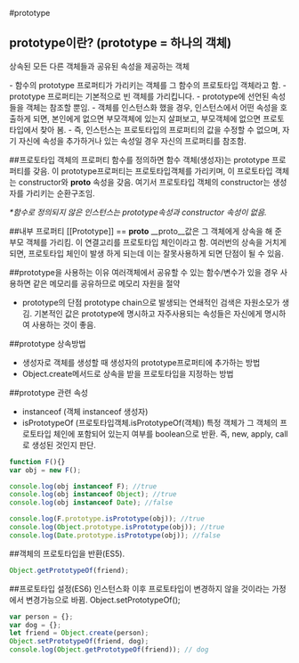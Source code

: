 #prototype

## prototype이란? (prototype = 하나의 객체)
상속된 모든 다른 객체들과 공유된 속성을 제공하는 객체

\- 함수의 prototype 프로퍼티가 가리키는 객체를 그 함수의 프로토타입 객체라고 함.
\- prototype 프로퍼티는 기본적으로 빈 객체를 가리킵니다.
\- prototype에 선언된 속성들을 객체는 참조할 뿐임.
\- 객체를 인스턴스화 했을 경우, 인스턴스에서 어떤 속성을 호출하게 되면, 본인에게 없으면 부모객체에 있는지 살펴보고, 부모객체에 없으면 프로토타입에서 찾아 봄.
\- 즉, 인스턴스는 프로토타입의 프로퍼티의 값을 수정할 수 없으며, 자기 자신에 속성을 추가하거나 있는 속성일 경우 자신의 프로퍼티를 참조함.

##프로토타입 객체의 프로퍼티
함수를 정의하면 함수 객체(생성자)는 prototype 프로퍼티를 갖음.
이 prototype프로퍼티는 프로토타입객체를 가리키며,
이 프로토타입 객체는 constructor와 __proto__ 속성을 갖음.
여기서 프로토타입 객체의 constructor는 생성자를 가리키는
순환구조임.

*\*함수로 정의되지 않은 인스턴스는 prototype속성과 constructor 속성이 없음.*

##내부 프로퍼티 [[Prototype]] == __proto__
__proto__값은 그 객체에게 상속을 해 준 부모 객체를 가리킴. 이 연결고리를 프로토타입 체인이라고 함.
여러번의 상속을 거치게 되면, 프로토타입 체인이 발생 하게 되는데 이는 잘못사용하게 되면 단점이 될 수 있음.

##prototype을 사용하는 이유
여러객체에서 공유할 수 있는 함수/변수가 있을 경우 사용하면 같은 메모리를 공유하므로 메모리 자원을 절약
* prototype의 단점 
    prototype chain으로 발생되는 연쇄적인 검색은 자원소모가 생김.
    기본적인 값은 prototype에 명시하고 자주사용되는 속성들은 자신에게 명시하여 사용하는 것이 좋음.

##prototype 상속방법
* 생성자로 객체를 생성할 때 생성자의 prototype프로퍼티에 추가하는 방법
* Object.create메서드로 상속을 받을 프로토타입을 지정하는 방법

##prototype 관련 속성
* instanceof (객체 instanceof 생성자) 
* isPrototypeOf (프로토타입객체.isPrototypeOf(객체)) 
특정 객체가 그 객체의 프로토타입 체인에 포함되어 있는지 여부를 boolean으로 반환.
즉, new, apply, call로 생성된 것인지 판단.
```javascript
function F(){}
var obj = new F();

console.log(obj instanceof F); //true
console.log(obj instanceof Object); //true
console.log(obj instanceof Date); //false

console.log(F.prototype.isPrototype(obj)); //true
console.log(Object.prototype.isPrototype(obj)); //true
console.log(Date.prototype.isPrototype(obj)); //false
```

##객체의 프로토타입을 반환(ES5).
```javascript
Object.getPrototypeOf(friend);
```

##프로토타입 설정(ES6)
인스턴스화 이후 프로토타입이 변경하지 않을 것이라는 가정에서 변경가능으로 바뀜.
Object.setPrototypeOf();
```javascript
var person = {};
var dog = {};
let friend = Object.create(person);
Object.setPrototypeOf(friend, dog);
console.log(Object.getPrototypeOf(friend)); // dog
```


